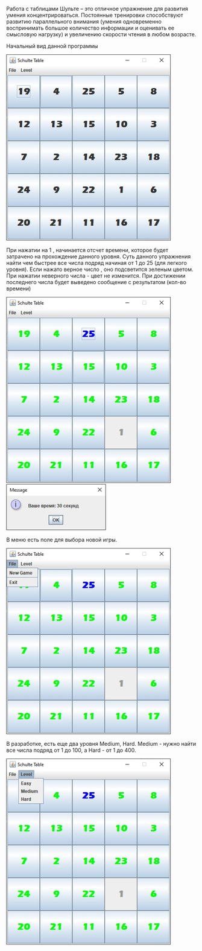 Работа с таблицами Шульте – это отличное упражнение для развития умения концентрироваться. Постоянные тренировки способствуют развитию параллельного внимания (умения одновременно воспринимать большое количество информации и оценивать ее смысловую нагрузку) и увеличению скорости чтения в любом возрасте.

Начальный вид данной программы

![Image for project](https://github.com/OlKomar35/shulte_table/blob/master/images_for_project/screen1.jpg)


При нажатии на 1 , начинается отсчет времени, которое будет затрачено на прохождение данного уровня. Суть данного упражнения найти чем быстрее все числа подряд начиная от 1 до 25 (для легкого уровня). Если нажато верное число , оно подсветится зеленым цветом. При нажатии неверного числа - цвет не изменится.
При достижении последнего числа будет выведено сообщение с результатом (кол-во времени)

![Image for project](https://github.com/OlKomar35/shulte_table/blob/master/images_for_project/screen2.jpg)
![Image for project](https://github.com/OlKomar35/shulte_table/blob/master/images_for_project/screen3.jpg)

В меню есть поле для выбора новой игры.

![Image for project](https://github.com/OlKomar35/shulte_table/blob/master/images_for_project/screen5.jpg)

В разработке, есть еще два уровня Medium, Hard. Medium - нужно найти все числа подряд от 1 до 100, а  Hard - от 1 до 400.

![Image for project](https://github.com/OlKomar35/shulte_table/blob/master/images_for_project/screen4.jpg)

